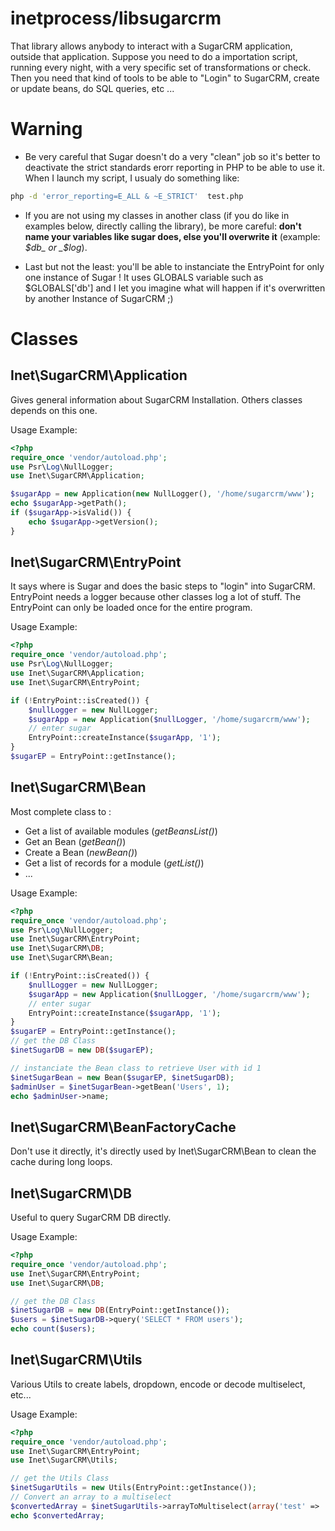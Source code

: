 # inetprocess/libsugarcrm
That library allows anybody to interact with a SugarCRM application, outside that application.
Suppose you need to do a importation script, running every night, with a very specific set of
transformations or check. Then you need that kind of tools to be able to "Login" to SugarCRM,
create or update beans, do SQL queries, etc ...

# Warning
* Be very careful that Sugar doesn't do a very "clean" job so it's better to deactivate
the strict standards erorr reporting in PHP to be able to use it. When I launch my script, I usualy do something like:
```bash
php -d 'error_reporting=E_ALL & ~E_STRICT'  test.php
```

* If you are not using my classes in another class (if you do like in examples below, directly calling the library),
be more careful: **don't name your variables like sugar does, else you'll overwrite it** (example: _$db_ or _$log_).

* Last but not the least: you'll be able to instanciate the EntryPoint for only one instance of Sugar !
It uses GLOBALS variable such as $GLOBALS['db'] and I let you imagine what will happen
if it's overwritten by another Instance of SugarCRM ;)

# Classes
## Inet\SugarCRM\Application
Gives general information about SugarCRM Installation.
Others classes depends on this one.

Usage Example:
```php
<?php
require_once 'vendor/autoload.php';
use Psr\Log\NullLogger;
use Inet\SugarCRM\Application;

$sugarApp = new Application(new NullLogger(), '/home/sugarcrm/www');
echo $sugarApp->getPath();
if ($sugarApp->isValid()) {
    echo $sugarApp->getVersion();
}
```

## Inet\SugarCRM\EntryPoint
It says where is Sugar and does the basic steps to "login" into SugarCRM.
EntryPoint needs a logger because other classes log a lot of stuff.
The EntryPoint can only be loaded once for the entire program.

Usage Example:
```php
<?php
require_once 'vendor/autoload.php';
use Psr\Log\NullLogger;
use Inet\SugarCRM\Application;
use Inet\SugarCRM\EntryPoint;

if (!EntryPoint::isCreated()) {
    $nullLogger = new NullLogger;
    $sugarApp = new Application($nullLogger, '/home/sugarcrm/www');
    // enter sugar
    EntryPoint::createInstance($sugarApp, '1');
}
$sugarEP = EntryPoint::getInstance();
```

## Inet\SugarCRM\Bean
Most complete class to :
* Get a list of available modules (_getBeansList()_)
* Get an Bean (_getBean()_)
* Create a Bean (_newBean()_)
* Get a list of records for a module (_getList()_)
* ...

Usage Example:
```php
<?php
require_once 'vendor/autoload.php';
use Psr\Log\NullLogger;
use Inet\SugarCRM\EntryPoint;
use Inet\SugarCRM\DB;
use Inet\SugarCRM\Bean;

if (!EntryPoint::isCreated()) {
    $nullLogger = new NullLogger;
    $sugarApp = new Application($nullLogger, '/home/sugarcrm/www');
    // enter sugar
    EntryPoint::createInstance($sugarApp, '1');
}
$sugarEP = EntryPoint::getInstance();
// get the DB Class
$inetSugarDB = new DB($sugarEP);

// instanciate the Bean class to retrieve User with id 1
$inetSugarBean = new Bean($sugarEP, $inetSugarDB);
$adminUser = $inetSugarBean->getBean('Users', 1);
echo $adminUser->name;
```

## Inet\SugarCRM\BeanFactoryCache
Don't use it directly, it's directly used by Inet\SugarCRM\Bean to clean the cache during long loops.

## Inet\SugarCRM\DB
Useful to query SugarCRM DB directly.

Usage Example:
```php
<?php
require_once 'vendor/autoload.php';
use Inet\SugarCRM\EntryPoint;
use Inet\SugarCRM\DB;

// get the DB Class
$inetSugarDB = new DB(EntryPoint::getInstance());
$users = $inetSugarDB->query('SELECT * FROM users');
echo count($users);
```

## Inet\SugarCRM\Utils
Various Utils to create labels, dropdown, encode or decode multiselect, etc...

Usage Example:
```php
<?php
require_once 'vendor/autoload.php';
use Inet\SugarCRM\EntryPoint;
use Inet\SugarCRM\Utils;

// get the Utils Class
$inetSugarUtils = new Utils(EntryPoint::getInstance());
// Convert an array to a multiselect
$convertedArray = $inetSugarUtils->arrayToMultiselect(array('test' => 'inet'));
echo $convertedArray;
```
